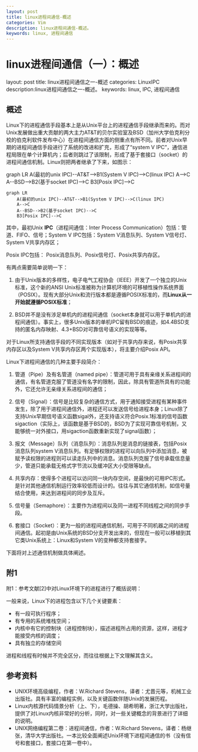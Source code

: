 ```yaml
---
layout: post
title: linux进程间通信-概述
categories: Vim
description: linux进程间通信-概述。
keywords: linux, 进程间通信
---
```


# linux进程间通信（一）：概述

layout: post
title: linux进程间通信之一-概述
categories: LinuxIPC
description:linux进程间通信之一-概述。
keywords: linux, IPC, 进程间通信

## 概述

Linux下的进程通信手段基本上是从Unix平台上的进程通信手段继承而来的。而对Unix发展做出重大贡献的两大主力AT&T的贝尔实验室及BSD（加州大学伯克利分校的伯克利软件发布中心）在进程间通信方面的侧重点有所不同。前者对Unix早期的进程间通信手段进行了系统的改进和扩充，形成了“system V IPC”，通信进程局限在单个计算机内；后者则跳过了该限制，形成了基于套接口（socket）的进程间通信机制。Linux则把两者继承了下来，如图示：

<div class="mermaid">
graph LR
	A(最初的unix IPC)--AT&T-->B1(System V IPC)-->C(linux IPC)
	A-->C
	A--BSD-->B2(基于socket IPC)-->C
	B3[Posix IPC]-->C
</div>










```mermaid
graph LR
	A(最初的unix IPC)--AT&T-->B1(System V IPC)-->C(linux IPC)
	A-->C
	A--BSD-->B2(基于socket IPC)-->C
	B3[Posix IPC]-->C
```

其中，最初Unix **IPC**（进程间通信：Inter Process Communication）包括：管道、FIFO、信号；System V IPC包括：System V消息队列、System V信号灯、System V共享内存区；

Posix IPC包括： Posix消息队列、Posix信号灯、Posix共享内存区。

有两点需要简单说明一下：

1. 由于Unix版本的多样性，电子电气工程协会（IEEE）开发了一个独立的Unix标准，这个新的ANSI Unix标准被称为计算机环境的可移植性操作系统界面（POSIX）。现有大部分Unix和流行版本都是遵循POSIX标准的，而**Linux从一开始就遵循POSIX标准**；

2. BSD并不是没有涉足单机内的进程间通信（socket本身就可以用于单机内的进程间通信）。事实上，很多Unix版本的单机IPC留有BSD的痕迹，如4.4BSD支持的匿名内存映射、4.3+BSD对可靠信号语义的实现等等。

对于Linux所支持通信手段的不同实现版本（如对于共享内存来说，有Posix共享内存区以及System V共享内存区两个实现版本），将主要介绍Posix API。

Linux下进程间通信的几种主要手段简介：

1. 管道（Pipe）及有名管道（named pipe）：管道可用于具有亲缘关系进程间的通信，有名管道克服了管道没有名字的限制，因此，除具有管道所具有的功能外，它还允许无亲缘关系进程间的通信；
2. 信号（Signal）：信号是比较复杂的通信方式，用于通知接受进程有某种事件发生，除了用于进程间通信外，进程还可以发送信号给进程本身；Linux除了支持Unix早期信号语义函数sigal外，还支持语义符合Posix.1标准的信号函数sigaction（实际上，该函数是基于BSD的，BSD为了实现可靠信号机制，又能够统一对外接口，用sigaction函数重新实现了signal函数）；

3. 报文（Message）队列（消息队列）：消息队列是消息的链接表，包括Posix消息队列system V消息队列。有足够权限的进程可以向队列中添加消息，被赋予读权限的进程则可以读走队列中的消息。消息队列克服了信号承载信息量少，管道只能承载无格式字节流以及缓冲区大小受限等缺点。
4. 共享内存：使得多个进程可以访问同一块内存空间，是最快的可用IPC形式。是针对其他通信机制运行效率较低而设计的。往往与其它通信机制，如信号量结合使用，来达到进程间的同步及互斥。
5. 信号量（Semaphore）：主要作为进程间以及同一进程不同线程之间的同步手段。
6. 套接口（Socket）：更为一般的进程间通信机制，可用于不同机器之间的进程间通信。起初是由Unix系统的BSD分支开发出来的，但现在一般可以移植到其它类Unix系统上：Linux和System V的变种都支持套接字。

下面将对上述通信机制做具体阐述。

 ## 附1

附1：参考文献[2]中对Linux环境下的进程进行了概括说明：

一般来说，Linux下的进程包含以下几个关键要素：

- 有一段可执行程序；
- 有专用的系统堆栈空间；
- 内核中有它的控制块（进程控制块），描述进程所占用的资源，这样，进程才能接受内核的调度；
- 具有独立的存储空间

进程和线程有时候并不完全区分，而往往根据上下文理解其含义。

## 参考资料

- UNIX环境高级编程，作者：W.Richard Stevens，译者：尤晋元等，机械工业出版社。具有丰富的编程实例，以及关键函数伴随Unix的发展历程。
- Linux内核源代码情景分析（上、下），毛德操、胡希明著，浙江大学出版社，提供了对Linux内核非常好的分析，同时，对一些关键概念的背景进行了详细的说明。
- UNIX网络编程第二卷：进程间通信，作者：W.Richard Stevens，译者：杨继张，清华大学出版社。一本比较全面阐述Unix环境下进程间通信的书（没有信号和套接口，套接口在第一卷中）。

